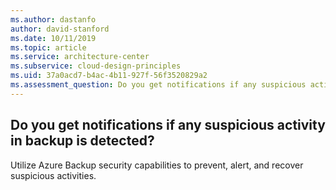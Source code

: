 ```yaml
---
ms.author: dastanfo
author: david-stanford
ms.date: 10/11/2019
ms.topic: article
ms.service: architecture-center
ms.subservice: cloud-design-principles
ms.uid: 37a0acd7-b4ac-4b11-927f-56f3520829a2
ms.assessment_question: Do you get notifications if any suspicious activity in backup is detected?
---
```

## Do you get notifications if any suspicious activity in backup is detected?

Utilize Azure Backup security capabilities to prevent, alert, and recover suspicious activities.
